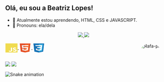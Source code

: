 ## Olá, eu sou a Beatriz Lopes!  
- 🌱 Atualmente estou aprendendo, HTML, CSS e JAVASCRIPT.
- 🙂 Pronouns: ela/dela

<div align="center">
  <a href="https://github.com/bealopesof">
  <img height="180em" src="https://github-readme-stats.vercel.app/api?username=bealopesof&show_icons=true&theme=radical&include_all_commits=true&count_private=true"/>
  <img height="180em" src="https://github-readme-stats.vercel.app/api/top-langs/?username=bealopesof&layout=compact&langs_count=7&theme=radical"/>
</div>

<div style="display: inline_block"><br>
  <img align="center" alt="Rafa-Js" height="30" width="40" src="https://raw.githubusercontent.com/devicons/devicon/master/icons/javascript/javascript-plain.svg">
  <img align="center" alt="Rafa-HTML" height="30" width="40" src="https://raw.githubusercontent.com/devicons/devicon/master/icons/html5/html5-original.svg">
  <img align="center" alt="Rafa-CSS" height="30" width="40" src="https://raw.githubusercontent.com/devicons/devicon/master/icons/css3/css3-original.svg">
  <img align="right" alt="Rafa-pic" height="150" style="border-radius:50px;" src="https://i.picasion.com/pic92/231b70947ec12d6eae1c8d9553939500.gif">
</div>
  
##

<div>
   <a href = "mailto:beatrizoficial2017@gmail.com"><img src="https://img.shields.io/badge/-Gmail-%23333?style=for-the-badge&logo=gmail&logoColor=white" target="_blank"></a>
  <a href="https://www.linkedin.com/in/bealopesof/" target="_blank"><img src="https://img.shields.io/badge/-LinkedIn-%230077B5?style=for-the-badge&logo=linkedin&logoColor=white" target="_blank"></a> 
  
 ![Snake animation](https://github.com/bealopesof/bealopesof/blob/output/github-contribution-grid-snake.svg)
</div>



  

<!---
bealopesof/bealopesof is a ✨ special ✨ repository because its `README.md` (this file) appears on your GitHub profile.
You can click the Preview link to take a look at your changes.
--->
